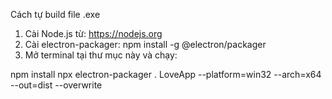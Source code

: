 Cách tự build file .exe
1. Cài Node.js từ: https://nodejs.org
2. Cài electron-packager: npm install -g @electron/packager
3. Mở terminal tại thư mục này và chạy:

npm install
npx electron-packager . LoveApp --platform=win32 --arch=x64 --out=dist --overwrite
